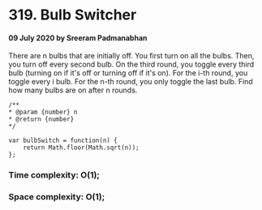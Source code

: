 # 319. Bulb Switcher

#### 09 July 2020 by Sreeram Padmanabhan

There are n bulbs that are initially off. You first turn on all the bulbs. Then, you turn off every second bulb. On the third round, you toggle every third bulb (turning on if it's off or turning off if it's on). For the i-th round, you toggle every i bulb. For the n-th round, you only toggle the last bulb. Find how many bulbs are on after n rounds.

    /**
    * @param {number} n
    * @return {number}
    */

    var bulbSwitch = function(n) {
        return Math.floor(Math.sqrt(n));
    };

### Time complexity: O(1);
### Space complexity: O(1);
